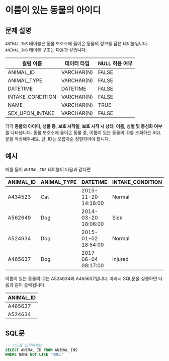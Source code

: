 # 이름이 있는 동물의 아이디

## 문제 설명
`ANIMAL_INS` 테이블은 동물 보호소에 들어온 동물의 정보를 담은 테이블입니다. `ANIMAL_INS` 테이블 구조는 다음과 같습니다.

| 컬럼 이름 | 데이터 타입 | NULL 허용 여부 |
| --- | --- | --- |
| ANIMAL_ID | VARCHAR(N) | FALSE |
| ANIMAL_TYPE | VARCHAR(N) | FALSE |
| DATETIME | DATETIME | FALSE |
| INTAKE_CONDITION | VARCHAR(N) | FALSE |
| NAME | VARCHAR(N) | TRUE |
| SEX_UPON_INTAKE | VARCHAR(N) | FALSE |

각각 **동물의 아이디**, **생물 종**, **보호 시작일**, **보호 시작 시 상태**, **이름**, **성별 및 중성화 여부**를 나타냅니다. 동물 보호소에 들어온 동물 중, 이름이 있는 동물의 ID를 조회하는 SQL문을 작성해주세요. 단, ID는 오름차순 정렬되어야 합니다.

## 예시
예를 들어 `ANIMAL_INS` 테이블이 다음과 같다면

| ANIMAL_ID | ANIMAL_TYPE | DATETIME | INTAKE_CONDITION | NAME | SEX_UPON_INTAKE |
| --- | --- | --- | --- | --- | --- |
| A434523 | Cat | 2015-11-20 14:18:00 | Normal | NULL | Spayed Female |
| A562649 | Dog | 2014-03-20 18:06:00 | Sick | NULL | Spayed Female |
| A524634 | Dog | 2015-01-02 18:54:00 | Normal | *Belle | Intact Female |
| A465637 | Dog | 2017-06-04 08:17:00 | Injured | *Commander | Neutered Male |

이름이 있는 동물의 ID는 A524634와 A465637입니다. 따라서 SQL문을 실행하면 다음과 같이 출력됩니다.

| ANIMAL_ID |
| --- |
| A465637 |
| A524634 |

## SQL문
```sql
-- 코드를 입력하세요
SELECT ANIMAL_ID FROM ANIMAL_INS
WHERE NAME NOT LIKE 'NULL'
```